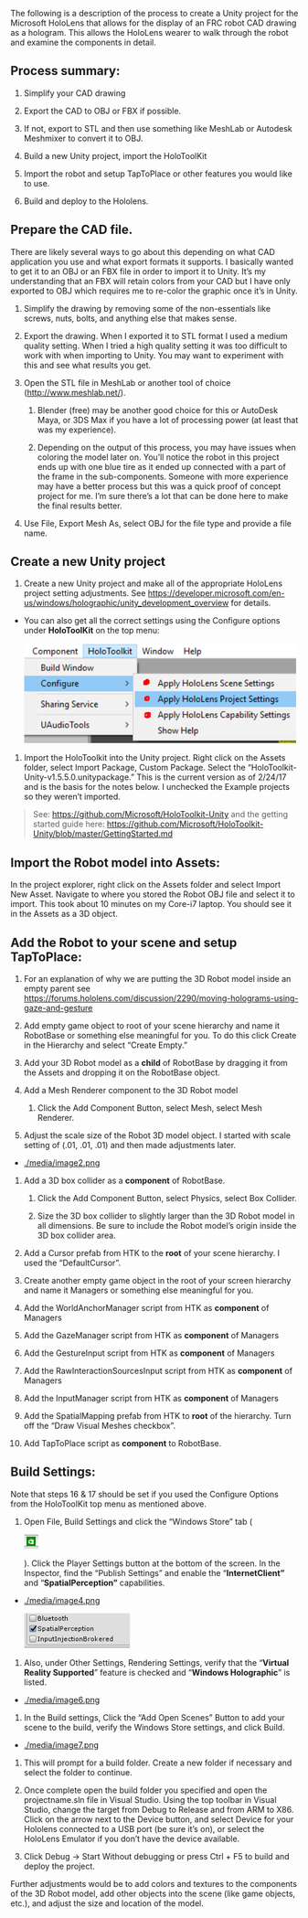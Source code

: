 The following is a description of the process to create a Unity project for the
Microsoft HoloLens that allows for the display of an FRC robot CAD drawing as a
hologram. This allows the HoloLens wearer to walk through the robot and examine
the components in detail.

Process summary:
----------------

1.  Simplify your CAD drawing

2.  Export the CAD to OBJ or FBX if possible.

3.  If not, export to STL and then use something like MeshLab or Autodesk
    Meshmixer to convert it to OBJ.

4.  Build a new Unity project, import the HoloToolKit

5.  Import the robot and setup TapToPlace or other features you would like to
    use.

6.  Build and deploy to the Hololens.

Prepare the CAD file.
---------------------

There are likely several ways to go about this depending on what CAD application
you use and what export formats it supports. I basically wanted to get it to an
OBJ or an FBX file in order to import it to Unity. It’s my understanding that an
FBX will retain colors from your CAD but I have only exported to OBJ which
requires me to re-color the graphic once it’s in Unity.

1.  Simplify the drawing by removing some of the non-essentials like screws,
    nuts, bolts, and anything else that makes sense.

2.  Export the drawing. When I exported it to STL format I used a medium quality
    setting. When I tried a high quality setting it was too difficult to work
    with when importing to Unity. You may want to experiment with this and see
    what results you get.

3.  Open the STL file in MeshLab or another tool of choice
    (<http://www.meshlab.net/>).

    1.  Blender (free) may be another good choice for this or AutoDesk Maya, or
        3DS Max if you have a lot of processing power (at least that was my
        experience).

    2.  Depending on the output of this process, you may have issues when
        coloring the model later on. You’ll notice the robot in this project
        ends up with one blue tire as it ended up connected with a part of the
        frame in the sub-components. Someone with more experience may have a
        better process but this was a quick proof of concept project for me. I’m
        sure there’s a lot that can be done here to make the final results
        better.

4.  Use File, Export Mesh As, select OBJ for the file type and provide a file
    name.

Create a new Unity project
--------------------------

1.  Create a new Unity project and make all of the appropriate HoloLens project
    setting adjustments. See
    <https://developer.microsoft.com/en-us/windows/holographic/unity_development_overview>
    for details.

-   You can also get all the correct settings using the Configure options under
    **HoloToolKit** on the top menu:

    ![](media/e18b4a71a57766464de41480ace4db04.png)

1.  Import the HoloToolkit into the Unity project. Right click on the Assets
    folder, select Import Package, Custom Package. Select the
    “HoloToolkit-Unity-v1.5.5.0.unitypackage.” This is the current version as of
    2/24/17 and is the basis for the notes below. I unchecked the Example
    projects so they weren’t imported.

>   See: <https://github.com/Microsoft/HoloToolkit-Unity> and the getting
>   started guide here:
>   <https://github.com/Microsoft/HoloToolkit-Unity/blob/master/GettingStarted.md>

Import the Robot model into Assets:
-----------------------------------

In the project explorer, right click on the Assets folder and select Import New
Asset. Navigate to where you stored the Robot OBJ file and select it to import.
This took about 10 minutes on my Core-i7 laptop. You should see it in the Assets
as a 3D object.

Add the Robot to your scene and setup TapToPlace:
-------------------------------------------------

1.  For an explanation of why we are putting the 3D Robot model inside an empty
    parent see
    <https://forums.hololens.com/discussion/2290/moving-holograms-using-gaze-and-gesture>

2.  Add empty game object to root of your scene hierarchy and name it RobotBase
    or something else meaningful for you. To do this click Create in the
    Hierarchy and select “Create Empty.”

3.  Add your 3D Robot model as a **child** of RobotBase by dragging it from the
    Assets and dropping it on the RobotBase object.

4.  Add a Mesh Renderer component to the 3D Robot model

    1.  Click the Add Component Button, select Mesh, select Mesh Renderer.

5.  Adjust the scale size of the Robot 3D model object. I started with scale
    setting of (.01, .01, .01) and then made adjustments later.

-   [./media/image2.png](./media/image2.png)

1.  Add a 3D box collider as a **component** of RobotBase.

    1.  Click the Add Component Button, select Physics, select Box Collider.

    2.  Size the 3D box collider to slightly larger than the 3D Robot model in
        all dimensions. Be sure to include the Robot model’s origin inside the
        3D box collider area.

2.  Add a Cursor prefab from HTK to the **root** of your scene hierarchy. I used
    the “DefaultCursor”.

3.  Create another empty game object in the root of your screen hierarchy and
    name it Managers or something else meaningful for you.

4.  Add the WorldAnchorManager script from HTK as **component** of Managers

5.  Add the GazeManager script from HTK as **component** of Managers

6.  Add the GestureInput script from HTK as **component** of Managers

7.  Add the RawInteractionSourcesInput script from HTK as **component** of
    Managers

8.  Add the InputManager script from HTK as **component** of Managers

9.  Add the SpatialMapping prefab from HTK to **root** of the hierarchy. Turn
    off the “Draw Visual Meshes checkbox”.

10. Add TapToPlace script as **component** to RobotBase.

Build Settings:
---------------

Note that steps 16 & 17 should be set if you used the Configure Options from the
HoloToolKit top menu as mentioned above.

1.  Open File, Build Settings and click the “Windows Store” tab (

    ![](media/c412f11704830ce2dde14f5f0054426d.png)

    ). Click the Player Settings button at the bottom of the screen. In the
    Inspector, find the “Publish Settings” and enable the “**InternetClient”**
    and “**SpatialPerception”** capabilities.

-   [./media/image4.png](./media/image4.png)

    ![](media/ab3fc04e2a3e677f367bad137e769017.png)

1.  Also, under Other Settings, Rendering Settings, verify that the “**Virtual
    Reality Supported**” feature is checked and “**Windows Holographic**” is
    listed.

-   [./media/image6.png](./media/image6.png)

1.  In the Build settings, Click the “Add Open Scenes” Button to add your scene
    to the build, verify the Windows Store settings, and click Build.

-   [./media/image7.png](./media/image7.png)

1.  This will prompt for a build folder. Create a new folder if necessary and
    select the folder to continue.

2.  Once complete open the build folder you specified and open the
    projectname.sln file in Visual Studio. Using the top toolbar in Visual
    Studio, change the target from Debug to Release and from ARM to X86. Click
    on the arrow next to the Device button, and select Device for your Hololens
    connected to a USB port (be sure it’s on), or select the HoloLens Emulator
    if you don’t have the device available.

3.  Click Debug -\> Start Without debugging or press Ctrl + F5 to build and
    deploy the project.

Further adjustments would be to add colors and textures to the components of the
3D Robot model, add other objects into the scene (like game objects, etc.), and
adjust the size and location of the model.
